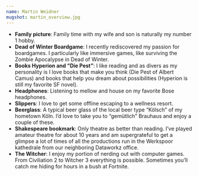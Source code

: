 ```yaml
---
name: Martin Weidner
mugshot: martin_overview.jpg
---
```

* **Family picture**: Family time with my wife and son is naturally my number 1 hobby. 
* **Dead of Winter Boardgame**: I recently rediscovered my passion for boardgames. I particularly like immersive games, like surviving the Zombie Apocalypse in Dead of Winter.
* **Books Hyperion and “Die Pest”**: I like reading and as divers as my personality is I love books that make you think (Die Pest of Albert Camus) and books that help you dream about possibilities (Hyperion is still my favorite SF novel).
* **Headphones**: Listening to mellow and house on my favorite Bose headphones.
* **Slippers**: I love to get some offline escaping to a wellness resort. 
* **Beerglass**: A typical beer glass of the local beer type “Kölsch” of my hometown Köln. I’d love to take you to “gemütlich” Brauhaus and enjoy a couple of these.
* **Shakespeare bookmark**: Only theatre as better than reading. I’ve played amateur theatre for about 10 years and am supergrateful to get a glimpse a lot of times of all the productions run in the Werkspoor kathedrale from our neighboring Dataworkz office.
* **The Witcher**: I enjoy my portion of nerding out with computer games. From Civiliation 2 to Witcher 3 everything is possible. Sometimes you’ll catch me hiding for hours in a bush at Fortnite.  
